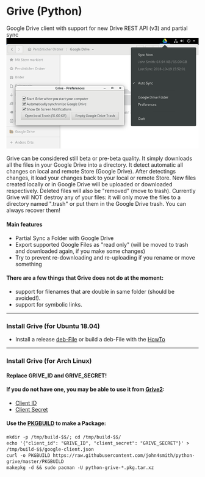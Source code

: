 # Grive (Python)
Google Drive client with support for new Drive REST API (v3) and partial sync
![Alt text](/screenshot.png?raw=true "Screenshot")

Grive can be considered still beta or pre-beta quality. It simply downloads all the files in your Google Drive into a directory. It detect automatic all changes on local and remote Store (Google Drive). After detectings changes, it load your changes back to your local or remote Store. New files created locally or in Google Drive will be uploaded or downloaded respectively. Deleted files will also be "removed" (move to trash). Currently Grive will NOT destroy any of your files: it will only move the files to a directory named ".trash" or put them in the Google Drive trash. You can always recover them!

#### Main features
- Partial Sync a Folder with Google Drive
- Export supported Google Files as "read only" (will be moved to trash and downloaded again, if you make some changes)
- Try to prevent re-downloading and re-uploading if you rename or move something

#### There are a few things that Grive does not do at the moment:
- support for filenames that are double in same folder (should be avoided!).
- support for symbolic links.

___
### Install Grive (for Ubuntu 18.04)
- Install a release [deb-File](https://github.com/john4smith/python-grive/releases) or build a deb-File with the [HowTo](/debian/HowTo.md)

___
### Install Grive (for Arch Linux)
#### Replace GRIVE_ID and GRIVE_SECRET!
#### If you do not have one, you may be able to use it from [Grive2](https://github.com/vitalif/grive2):
- [Client ID](https://github.com/vitalif/grive2/blob/cf51167b55246b7f90ad4970d9686637e8bb0beb/grive/src/main.cc#L49)
- [Client Secret](https://github.com/vitalif/grive2/blob/cf51167b55246b7f90ad4970d9686637e8bb0beb/grive/src/main.cc#L50)

#### Use the [PKGBUILD](https://wiki.archlinux.org/index.php/Makepkg) to make a Package:
```
mkdir -p /tmp/build-$$/; cd /tmp/build-$$/
echo '{"client_id": "GRIVE_ID", "client_secret": "GRIVE_SECRET"}' > /tmp/build-$$/google-client.json
curl -o PKGBUILD https://raw.githubusercontent.com/john4smith/python-grive/master/PKGBUILD
makepkg -d && sudo pacman -U python-grive-*.pkg.tar.xz
```
